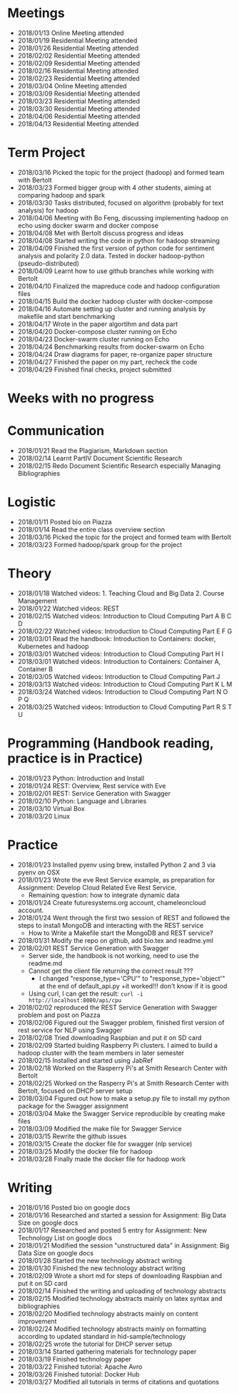 # Meetings

* 2018/01/13 Online Meeting attended 
* 2018/01/19 Residential Meeting attended 
* 2018/01/26 Residential Meeting attended 
* 2018/02/02 Residential Meeting attended 
* 2018/02/09 Residential Meeting attended 
* 2018/02/16 Residential Meeting attended 
* 2018/02/23 Residential Meeting attended 
* 2018/03/04 Online Meeting attended
* 2018/03/09 Residential Meeting attended
* 2018/03/23 Residential Meeting attended
* 2018/03/30 Residential Meeting attended
* 2018/04/06 Residential Meeting attended
* 2018/04/13 Residential Meeting attended

# Term Project

* 2018/03/16 Picked the topic for the project (hadoop) and formed team with Bertolt
* 2018/03/23 Formed bigger group with 4 other students, aiming at comparing hadoop and spark
* 2018/03/30 Tasks distributed, focused on algorithm (probably for text analysis) for hadoop
* 2018/04/06 Meeting with Bo Feng, discussing implementing hadoop on echo using docker swarm and docker compose
* 2018/04/08 Met with Bertolt discuss progress and ideas
* 2018/04/08 Started writing the code in python for hadoop streaming
* 2018/04/09 Finished the first version of python code for sentiment analysis and polarity 2.0 data. Tested in docker hadoop-python (pseudo-distributed)
* 2018/04/09 Learnt how to use github branches while working with Bertolt
* 2018/04/10 Finalized the mapreduce code and hadoop configuration files
* 2018/04/15 Build the docker hadoop cluster with docker-compose
* 2018/04/16 Automate setting up cluster and running analysis by makefile and start benchmarking
* 2018/04/17 Wrote in the paper algortihm and data part
* 2018/04/20 Docker-compose cluster running on Echo
* 2018/04/23 Docker-swarm cluster running on Echo
* 2018/04/24 Benchmarking results from docker-swarm on Echo
* 2018/04/24 Draw diagrams for paper, re-organize paper structure
* 2018/04/27 Finished the paper on my part, recheck the code
* 2018/04/29 Finished final checks, project submitted

# Weeks with no progress

# Communication

* 2018/01/21 Read the Plagiarism, Markdown section 
* 2018/02/14 Learnt PartIV Document Scientific Research
* 2018/02/15 Redo Document Scientific Research especially Managing Bibliographies

# Logistic

* 2018/01/11 Posted bio on Piazza
* 2018/01/14 Read the entire class overview section
* 2018/03/16 Picked the topic for the project and formed team with Bertolt
* 2018/03/23 Formed hadoop/spark group for the project

# Theory

* 2018/01/18 Watched videos: 1. Teaching Cloud and Big Data 2. Course Management
* 2018/01/22 Watched videos: REST
* 2018/02/15 Watched videos: Introduction to Cloud Computing Part A B C D
* 2018/02/22 Watched videos: Introduction to Cloud Computing Part E F G
* 2018/03/01 Read the handbook: Introduction to Containers: docker, Kubernetes and hadoop
* 2018/03/01 Watched videos: Introduction to Cloud Computing Part H I
* 2018/03/01 Watched videos: Introduction to Containers: Container A, Container B
* 2018/03/05 Watched videos: Introduction to Cloud Computing Part J
* 2018/03/13 Watched videos: Introduction to Cloud Computing Part K L M
* 2018/03/24 Watched videos: Introduction to Cloud Computing Part N O P Q 
* 2018/03/25 Watched videos: Introduction to Cloud Computing Part R S T U

# Programming (Handbook reading, practice is in Practice)

* 2018/01/23 Python: Introduction and Install
* 2018/01/24 REST: Overview, Rest service with Eve
* 2018/02/01 REST: Service Generation with Swagger
* 2018/02/10 Python: Language and Libraries
* 2018/03/10 Virtual Box
* 2018/03/20 Linux

# Practice

* 2018/01/23 Installed pyenv using brew, installed Python 2 and 3 via pyenv on OSX
* 2018/01/23 Wrote the eve Rest Service example, as preparation for Assignment: Develop Cloud Related Eve Rest Service.
    + Remaining question: how to integrate dynamic data
* 2018/01/24 Create futuresystems.org account, chameleoncloud account.
* 2018/01/24 Went through the first two session of REST and followed the steps to install MongoDB and interacting with the REST service
	+ How to Write a Makefile start the MongoDB and REST service?
* 2018/01/31 Modify the repo on github, add bio.tex and readme.yml
* 2018/02/01 REST Service Generation with Swagger
    + Server side, the handbook is not working, need to use the readme.md
    + Cannot get the client file returning the correct result ???
        + I changed "response_type='CPU'" to "response_type='object'" at the end of default_api.py
        +it worked!!! don't know if it is good
    + Using curl, I can get the result: ```curl -i http://localhost:8080/api/cpu```
* 2018/02/02 reproduced the REST Service Generation with Swagger problem and post on Piazza
* 2018/02/06 Figured out the Swagger problem, finished first version of rest service for NLP using Swagger
* 2018/02/08 Tried downloading Raspbian and put it on SD card
* 2018/02/09 Started buiding Raspberry Pi clusters. I aimed to build a hadoop cluster with the team members in later semester 
* 2018/02/15 Installed and started using JabRef
* 2018/02/18 Worked on the Rasperry Pi's at Smith Research Center with Bertolt
* 2018/02/25 Worked on the Rasperry Pi's at Smith Research Center with Bertolt, focused on DHCP server setup
* 2018/03/04 Figured out how to make a setup.py file to install my python package for the Swagger assignment
* 2018/03/04 Make the Swagger Service reproducible by creating make files
* 2018/03/09 Modified the make file for Swagger Service
* 2018/03/15 Rewrite the github issues
* 2018/03/15 Create the docker file for swagger (nlp service)
* 2018/03/25 Modify the docker file for hadoop
* 2018/03/28 Finally made the docker file for hadoop work

# Writing

* 2018/01/16 Posted bio on google docs
* 2018/01/16 Researched and started a session for Assignment: Big Data Size on google docs
* 2018/01/17 Researched and posted 5 entry for Assignment: New Technology List on google docs
* 2018/01/21 Modified the session "unstructured data" in Assignment: Big Data Size on google docs
* 2018/01/28 Started the new technology abstract writing
* 2018/01/30 Finished the new technology abstract writing
* 2018/02/09 Wrote a short md for steps of downloading Raspbian and put it on SD card
* 2018/02/14 Finished the writing and uploading of technology abstracts
* 2018/02/15 Modified technology abstracts mainly on latex syntax and bibliographies
* 2018/02/20 Modified technology abstracts mainly on content improvement
* 2018/02/24 Modified technology abstracts mainly on formatting according to updated standard in hid-sample/technology
* 2018/02/25 wrote the tutorial for DHCP server setup
* 2018/03/14 Started gathering materials for technology paper
* 2018/03/19 Finished technology paper
* 2018/03/22 Finished tutorial: Apache Avro
* 2018/03/26 Finished tutorial: Docker Hub
* 2018/03/27 Modified all tutorials in terms of citations and quotations
